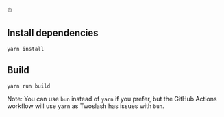 ⛵️

## Install dependencies

```bash
yarn install
```

## Build

```bash
yarn run build
```

Note: You can use `bun` instead of `yarn` if you prefer, but the GitHub Actions workflow will use `yarn` as Twoslash has issues with `bun`.